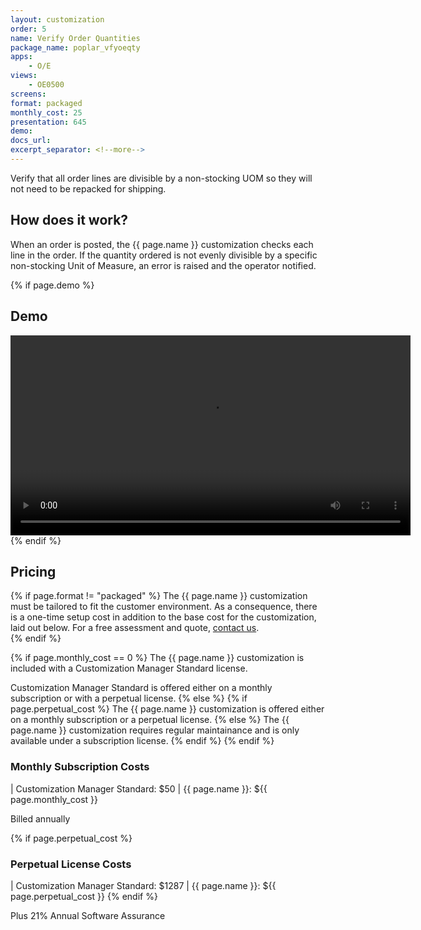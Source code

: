 ```yaml
---
layout: customization
order: 5
name: Verify Order Quantities
package_name: poplar_vfyoeqty
apps:
    - O/E
views:
    - OE0500
screens:
format: packaged
monthly_cost: 25
presentation: 645
demo: 
docs_url: 
excerpt_separator: <!--more-->
---
```


Verify that all order lines are divisible by a non-stocking UOM so
they will not need to be repacked for shipping.
<!--more-->

## How does it work?

When an order is posted, the {{ page.name }} customization checks
each line in the order. If the quantity ordered is not evenly divisible
by a specific non-stocking Unit of Measure, an error is raised and the
operator notified.

{% if page.demo %}
## Demo

<video width="640" controls>
  <source src="{{ page.demo }}" type="video/mp4">
  Your browser doesn't support the video tag.
</video>
{% endif %}

## Pricing

{% if page.format != "packaged" %}
The {{ page.name }} customization must be tailored to fit the customer 
environment. As a consequence, there is a one-time setup cost in addition 
to the base cost for the customization, laid out below. For a free assessment
and quote,  <a href="mailto:chris@poplars.dev">contact us</a>.  
{% endif %}

{% if page.monthly_cost == 0 %}
The {{ page.name }} customization is included with a Customization Manager 
Standard license.  

Customization Manager Standard is offered either on a monthly 
subscription or with a perpetual license.
{% else %}
    {% if page.perpetual_cost %}
The {{ page.name }} customization is offered either on a monthly 
subscription or a perpetual license.
    {% else %}
The {{ page.name }} customization requires regular maintainance and is only
available under a subscription license.
    {% endif %}
{% endif %}

### Monthly Subscription Costs

| Customization Manager Standard: $50
| {{ page.name }}: ${{ page.monthly_cost }}

Billed annually

{% if page.perpetual_cost %}
### Perpetual License Costs

| Customization Manager Standard: $1287
| {{ page.name }}: ${{ page.perpetual_cost }}
{% endif %}

Plus 21% Annual Software Assurance
